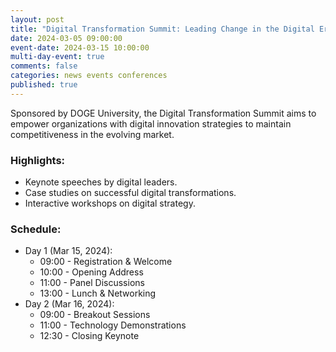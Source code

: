 ```yaml
---
layout: post
title: "Digital Transformation Summit: Leading Change in the Digital Era"
date: 2024-03-05 09:00:00
event-date: 2024-03-15 10:00:00
multi-day-event: true
comments: false
categories: news events conferences
published: true
---
```


Sponsored by DOGE University, the Digital Transformation Summit aims to empower organizations with digital innovation strategies to maintain competitiveness in the evolving market.

### Highlights:
- Keynote speeches by digital leaders.
- Case studies on successful digital transformations.
- Interactive workshops on digital strategy.

### Schedule:
- Day 1 (Mar 15, 2024):
  - 09:00 - Registration & Welcome
  - 10:00 - Opening Address
  - 11:00 - Panel Discussions
  - 13:00 - Lunch & Networking
- Day 2 (Mar 16, 2024):
  - 09:00 - Breakout Sessions
  - 11:00 - Technology Demonstrations
  - 12:30 - Closing Keynote 